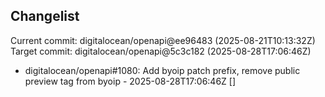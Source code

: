 ## Changelist

Current commit: digitalocean/openapi@ee96483 (2025-08-21T10:13:32Z)
Target commit: digitalocean/openapi@5c3c182 (2025-08-28T17:06:46Z)

* digitalocean/openapi#1080: Add byoip patch prefix, remove public preview tag from byoip  - 2025-08-28T17:06:46Z []
